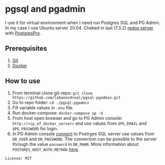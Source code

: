 # pgsql and pgadmin
I use it for virtual environment when I need run Postgres SQL and PG Admin. In my case I use Ubuntu server 20.04. Cheked in last (7.3.2) [redos server](https://redos.red-soft.ru/product/downloads/) with [PostgresPro](https://hub.docker.com/r/chernoskutov/postgres-pro/).

## Prerequisites
1. [Git](https://git-scm.com/downloads)
2. [Docker](https://docs.docker.com/desktop/)

## How to use
1. From terminal clone git-repo: ``git clone https://github.com/lobanov4real/pgsql-pgadmin.git``
2. Go to repo folder: ``cd ./pgsql-pgadmin``
3. Fill variable values in ``.env`` file.
4. Run docker-compose: ``docker-compose up -d``
5. From host open browser and go to PG Admin console: ``http://<ip_of_docker_server>`` and use values from ``$PG_EMAIL`` and ``$PG_PASSWORD`` for login.
6. In PG Admin console [connect](https://www.pgadmin.org/docs/pgadmin4/development/connecting.html) to Postrges SQL server use values from ``DB_USER`` and ``DB_PASSWORD``. The connection can be possible to the server through the value ``password`` in ``DB_PHAM``. More information about ``POSTGRES_HOST_AUTH_METHOD`` [here](https://hub.docker.com/_/postgres).

`License: MIT`
